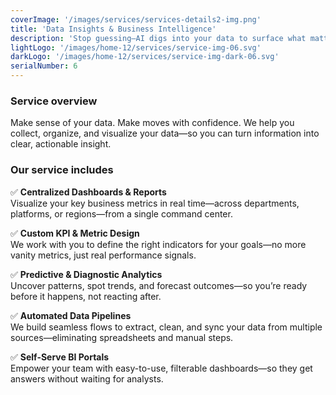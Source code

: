 ```yaml
---
coverImage: '/images/services/services-details2-img.png'
title: 'Data Insights & Business Intelligence'
description: 'Stop guessing—AI digs into your data to surface what matters and what’s coming next.'
lightLogo: '/images/home-12/services/service-img-06.svg'
darkLogo: '/images/home-12/services/service-img-dark-06.svg'
serialNumber: 6
---
```


### Service overview

Make sense of your data. Make moves with confidence.
We help you collect, organize, and visualize your data—so you can turn information into clear, actionable insight.

### Our service includes

✅ **Centralized Dashboards & Reports**  
Visualize your key business metrics in real time—across departments, platforms, or regions—from a single command center.

✅ **Custom KPI & Metric Design**  
We work with you to define the right indicators for your goals—no more vanity metrics, just real performance signals.

✅ **Predictive & Diagnostic Analytics**  
Uncover patterns, spot trends, and forecast outcomes—so you’re ready before it happens, not reacting after.

✅ **Automated Data Pipelines**  
We build seamless flows to extract, clean, and sync your data from multiple sources—eliminating spreadsheets and manual steps.

✅ **Self-Serve BI Portals**  
Empower your team with easy-to-use, filterable dashboards—so they get answers without waiting for analysts.
